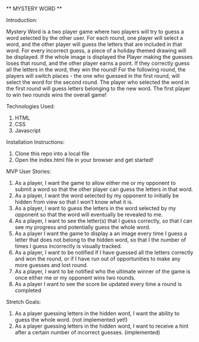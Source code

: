 ** MYSTERY WORD **

Introduction:

Mystery Word is a two player game where two players will try to guess a word selected by the other user. For each round, one player will select a word, and the other player will guess the letters that are included in that word. For every incorrect guess, a piece of a holiday themed drawing will be displayed. If the whole image is displayed the Player making the guesses loses that round, and the other player earns a point. If they correctly guess all the letters in the word, they win the round! For the following round, the players will switch places - the one who guessed in the first round, will select the word for the second round. The player who selected the word in the first round will guess letters belonging to the new word. The first player to win two rounds wins the overall game! 


Technologies Used: 

1. HTML
2. CSS
3. Javascript


Installation Instructions: 

1. Clone this repo into a local file 
2. Open the index.html file in your browser and get started! 


MVP User Stories: 

1. As a player, I want the game to allow either me or my opponent to submit a word so that the other player can guess the letters in that word.  
2. As a player, I want the word selected by my opponent to initially be hidden from view so that I won’t know what it is. 
3. As a player, I want to guess the letters in the word selected by my opponent so that the word will eventually be revealed to me.
4. As a player, I want to see the letter(s) that I guess correctly, so that I can see my progress and potentially guess the whole word. 
5. As a player I want the game to display a an image every time I guess a letter that does not belong to the hidden word, so that I the number of times I guess incorrectly is visually tracked.
6. As a player, I want to be notified if I have guessed all the letters correctly and won the round, or if I have run out of opportunities to make any more guesses and lost round. 
7. As a player, I want to be notified who the ultimate winner of the game is once either me or my opponent wins two rounds. 
8. As a player I want to see the score be updated every time a round is completed

Stretch Goals: 

1. As a player guessing letters in the hidden word, I want the ability to guess the whole word. (not implemented yet!)
2. As a player guessing letters in the hidden word, I want to receive a hint after a certain number of incorrect guesses. (implemented)


